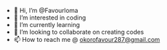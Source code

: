 - 👋 Hi, I’m @Favourloma
- 👀 I’m interested in coding
- 🌱 I’m currently learning
- 💞️ I’m looking to collaborate on creating codes 
- 📫 How to reach me @ okorofavour287@gmail.com

<!---
Favourloma/Favourloma is a ✨ special ✨ repository because its `README.md` (this file) appears on your GitHub profile.
You can click the Preview link to take a look at your changes.
--->
